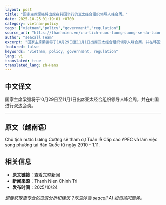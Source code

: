 ```yaml
---
layout: post
title: "国家主席梁强将出席在韩国举行的亚太经合组织领导人峰会周。"
date: 2025-10-25 01:19:01 +0700
category: vietnam-policy
tags: ["vietnam","policy","government","regulation"]
source_url: "https://thanhnien.vn/chu-tich-nuoc-luong-cuong-se-du-tuan-le-cap-cao-apec-tai-han-quoc-185251024211512609.htm"
author: "seacall Team"
excerpt: "国家主席梁强将于10月29日至11月1日出席亚太经合组织领导人峰会周，并在韩国进行双边会谈。..."
featured: false
keywords: "vietnam, policy, government, regulation"
lang: vi
translated: true
translated_lang: zh-Hans
---
```


## 中文译文

国家主席梁强将于10月29日至11月1日出席亚太经合组织领导人峰会周，并在韩国进行双边会谈。

---

## 原文（越南语）

Chủ tịch nước Lương Cường sẽ tham dự Tuần lễ Cấp cao APEC v&agrave; l&agrave;m việc song phương tại H&agrave;n Quốc từ ng&agrave;y 29.10 - 1.11.

## 相关信息

- **原文链接**：[查看完整新闻](https://thanhnien.vn/chu-tich-nuoc-luong-cuong-se-du-tuan-le-cap-cao-apec-tai-han-quoc-185251024211512609.htm)
- **新闻来源**：Thanh Nien Chinh Tri
- **发布时间**：2025/10/24

*想要获取更专业的投资分析和建议？欢迎体验 seacall AI 投资顾问服务。*